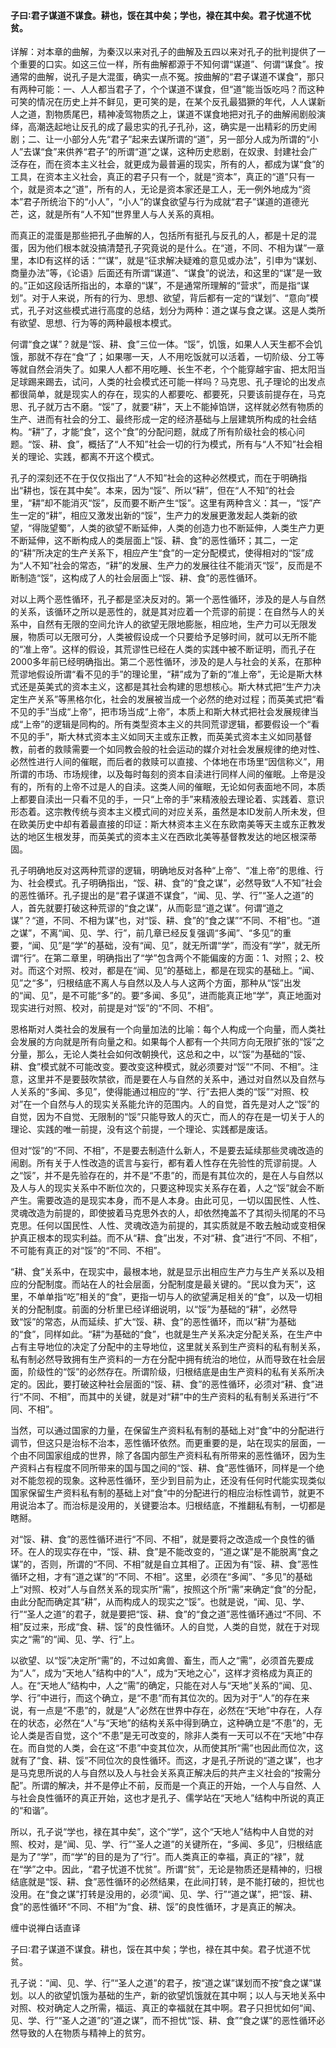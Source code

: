 #### 子曰∶君子谋道不谋食。耕也，馁在其中矣；学也，禄在其中矣。君子忧道不忧贫。

详解：对本章的曲解，为秦汉以来对孔子的曲解及五四以来对孔子的批判提供了一个重要的口实。如这三位一样，所有曲解都源于不知何谓“谋道”、何谓“谋食”。按通常的曲解，说孔子是大混蛋，确实一点不冤。按曲解的“君子谋道不谋食”，那只有两种可能：一、人人都当君子了，个个谋道不谋食，但“道”能当饭吃吗？而这种可笑的情况在历史上并不鲜见，更可笑的是，在某个反孔最猖獗的年代，人人谋新人之道，割物质尾巴，精神凌驾物质之上，谋道不谋食地把对孔子的曲解闹剧般演绎，高潮迭起地让反孔的成了最忠实的孔子孔孙，这，确实是一出精彩的历史闹剧；二、让一小部分人先“君子”起来去谋所谓的“道”，另一部分人成为所谓的“小人”去谋“食”来供养“君子”的所谓“道”之谋，这种历史悲剧，在奴隶、封建社会广泛存在，而在资本主义社会，就更成为最普遍的现实，所有的人，都成为谋“食”的工具，在资本主义社会，真正的君子只有一个，就是“资本”，真正的“道”只有一个，就是资本之“道”，所有的人，无论是资本家还是工人，无一例外地成为“资本”君子所统治下的“小人”，“小人”的谋食欲望与行为成就“君子”谋道的道德光芒，这，就是所有“人不知”世界里人与人关系的真相。

而真正的混蛋是那些把孔子曲解的人，包括所有挺孔与反孔的人，都是十足的混蛋，因为他们根本就没搞清楚孔子究竟说的是什么。在“道，不同、不相为谋”一章里，本ID有这样的话：““谋”，就是“征求解决疑难的意见或办法”，引申为“谋划、商量办法”等，《论语》后面还有所谓“谋道”、“谋食”的说法，和这里的“谋”是一致的。”正如这段话所指出的，本章的“谋”，不是通常所理解的“营求”，而是指“谋划”。对于人来说，所有的行为、思想、欲望，背后都有一定的“谋划”、“意向”模式，孔子对这些模式进行高度的总结，划分为两种：道之谋与食之谋。这是人类所有欲望、思想、行为等的两种最根本模式。

何谓“食之谋”？就是“馁、耕、食”三位一体。“馁”，饥饿，如果人人天生都不会饥饿，那就不存在“食“了；如果哪一天，人不用吃饭就可以活着，一切阶级、分工等等就自然会消失了。如果人人都不用吃睡、长生不老，个个能穿越宇宙、把太阳当足球踢来踢去，试问，人类的社会模式还可能一样吗？马克思、孔子理论的出发点都很简单，就是现实人的存在，现实的人都要吃、都要死，只要该前提存在，马克思、孔子就万古不磨。“馁”了，就要“耕”，天上不能掉馅饼，这样就必然有物质的生产、进而有社会的分工、最终形成一定的经济基础与上层建筑所构成的社会结构。“耕”了，才能“食”，这个“食”的分配问题，就成了所有阶级社会的核心问题。“馁、耕、食”，概括了“人不知”社会一切的行为模式，所有与“人不知”社会相关的理论、实践，都离不开这个模式。

孔子的深刻还不在于仅仅指出了“人不知”社会的这种必然模式，而在于明确指出“耕也，馁在其中矣”。本来，因为“馁”、所以“耕”，但在“人不知”的社会里，“耕”却不能消灭“馁”，反而要不断产生“馁”。这里有两种含义：其一，“馁”产生一定的“耕”，相应又激发出新的“馁”，生产力的发展更激发起人类新的欲望，“得陇望蜀”，人类的欲望不断延伸，人类的创造力也不断延伸，人类生产力更不断延伸，这不断构成人的类层面上“馁、耕、食”的恶性循环；其二，一定的“耕”所决定的生产关系下，相应产生“食”的一定分配模式，使得相对的“馁”成为“人不知”社会的常态，“耕”的发展、生产力的发展往往不能消灭“馁”，反而是不断制造“馁”，这构成了人的社会层面上“馁、耕、食”的恶性循环。

对以上两个恶性循环，孔子都是坚决反对的。第一个恶性循环，涉及的是人与自然的关系，该循环之所以是恶性的，就是其对应着一个荒谬的前提：在自然与人的关系中，自然有无限的空间允许人的欲望无限地膨胀，相应地，生产力可以无限发展，物质可以无限可分，人类被假设成一个只要给予足够时间，就可以无所不能的“准上帝”。这样的假设，其荒谬性已经在人类的实践中被不断证明，而孔子在2000多年前已经明确指出。第二个恶性循环，涉及的是人与社会的关系，在那种荒谬地假设所谓“看不见的手”的理论里，“耕”成为了新的“准上帝”，无论是斯大林式还是英美式的资本主义，这都是其社会构建的思想核心。斯大林式把“生产力决定生产关系”等黑格尔化，社会的发展被当成一个必然的绝对过程；而英美式把“看不见的手”当成“上帝”，把市场当成“上帝”，本质上和斯大林式把社会发展规律当成“上帝”的逻辑是同构的。所有类型资本主义的共同荒谬逻辑，都要假设一个“看不见的手”，斯大林式资本主义如同天主或东正教，而英美式资本主义如同基督教，前者的救赎需要一个如同教会般的社会运动的媒介对社会发展规律的绝对性、必然性进行人间的催眠，而后者的救赎可以直接、个体地在市场里“因信称义”，用所谓的市场、市场规律，以及每时每刻的资本自渎进行同样人间的催眠。上帝是没有的，所有的上帝不过是人的自渎。这类人间的催眠，无论如何表面地不同，本质上都要自渎出一只看不见的手，一只“上帝的手”来精液般去理论着、实践着、意识形态着。这宗教传统与资本主义模式间的对应关系，虽然是本ID发前人所未发，但在欧美历史中却有着最直接的印证：斯大林资本主义在东欧南美等天主或东正教发达的地区生根发芽，而英美式的资本主义在西欧北美等基督教发达的地区根深蒂固。

孔子明确地反对这两种荒谬的逻辑，明确地反对各种“上帝”、“准上帝”的思维、行为、社会模式。孔子明确指出，“馁、耕、食”的“食之谋”，必然导致“人不知”社会的恶性循环。孔子提出的是“君子谋道不谋食”，“闻、见、学、行”“圣人之道”的人，首先就要打破这种荒谬的“食之谋”，从而彰显“道之谋”。何谓“道之谋”？“道，不同、不相为谋”也，对“馁、耕、食”的“食之谋”“不同、不相”也。“道之谋”，不离“闻、见、学、行”，前几章已经反复强调“多闻”、“多见”的重要，“闻、见”是“学”的基础，没有“闻、见”，就无所谓“学”，而没有“学”，就无所谓“行”。在第二章里，明确指出了“学”包含两个不能偏废的方面：1、对照；2、校对。而这个对照、校对，都是在“闻、见”的基础上，都是在现实的基础上。“闻、见”之“多”，归根结底不离人与自然以及人与人这两个方面，那种从“馁”出发的“闻、见”，是不可能“多”的。要“多闻、多见”，进而能真正地“学”，真正地面对现实进行对照、校对，前提是对“馁”的“不同、不相”。

恩格斯对人类社会的发展有一个向量加法的比喻：每个人构成一个向量，而人类社会发展的方向就是所有向量之和。如果每个人都有一个共同方向无限扩张的“馁”之分量，那么，无论人类社会如何改朝换代，这总和之中，以“馁”为基础的“馁、耕、食”模式就不可能改变。要改变这种模式，就必须要对“馁”“不同、不相”。注意，这里并不是要鼓吹禁欲，而是要在人与自然的关系中，通过对自然以及自然与人关系的“多闻、多见”，使得能通过相应的“学、行”去把人类的“馁”“对照、校对”在一个自然与人的现实关系能允许的范围内。人的自觉，首先是对人之“馁”的自觉，因为不自觉、无限制的“馁”只能导致人的灭亡，而人的存在是一切关于人的理论、实践的唯一前提，没有这个前提，一个理论、实践都是废话。

但对“馁”的“不同、不相”，不是要去制造什么新人，不是要去延续那些灵魂改造的闹剧。所有关于人性改造的谎言与妄行，都有着人性存在先验性的荒谬前提。人之“馁”，并不是先验存在的，并不是“不患”的，而是有其位次的，是在人与自然以及人与人的现实关系中不断位次的，只要这种现实关系存在着，人之“馁”就会不断产生。需要改造的是现实本身，而不是人本身。由此可见，一切以国民性、人性、灵魂改造为前提的，即使披着马克思外衣的人，却依然掩盖不了其彻头彻尾的不马克思。任何以国民性、人性、灵魂改造为前提的，其实质就是不敢去触动或变相保护真正根本的现实利益。而不从“耕、食”出发，不对“耕、食”进行“不同、不相”，不可能有真正的对“馁”的“不同、不相”。

“耕、食”关系中，在现实中，最根本地，就是显示出相应生产力与生产关系以及相应的分配制度。而站在人的社会层面，分配制度是最关键的。“民以食为天”，这里，不单单指“吃”相关的“食”，更指一切与人的欲望满足相关的“食”，以及一切相关的分配制度。前面的分析里已经详细说明，以“馁”为基础的“耕”，必然导致“馁”的常态，从而延续、扩大“馁、耕、食”的恶性循环，而以“耕”为基础的“食”，同样如此。“耕”为基础的“食”，也就是生产关系决定分配关系，在生产中占有主导地位的决定了分配中的主导地位，这里就关系到生产资料的私有制关系，私有制必然导致拥有生产资料的一方在分配中拥有统治的地位，从而导致在社会层面，阶级性的“馁”的必然存在。所谓阶级，归根结底是由生产资料的私有关系所决定的。因此，要打破这种社会层面的“馁、耕、食”的恶性循环，必须对“耕、食”进行“不同、不相”，而其中的关键，就是对“耕”中的生产资料的私有制关系进行“不同、不相”。

当然，可以通过国家的力量，在保留生产资料私有制的基础上对“食”中的分配进行调节，但这只是治标不治本，恶性循环依然。而更重要的是，站在现实的层面，一个由不同国家组成的世界，除了各国内部生产资料私有所带来的恶性循环，因为生产资料占有程度不同所带来的国与国之间的“馁、耕、食”恶性循环，同样是一个绝对不能忽视的现象。这种恶性循环，至少到目前为止，还没有任何时代能实现类似国家保留生产资料私有制的基础上对“食”中的分配进行的相应治标性调节，就更不用说治本了。而治标是没用的，关键要治本。归根结底，不推翻私有制，一切都是瞎掰。

对“馁、耕、食”的恶性循环进行“不同、不相”，就是要将之改造成一个良性的循环。在人的现实存在中，“馁、耕、食”是不能改变的，“道之谋”是不能脱离“食之谋”的，否则，所谓的“不同、不相”就是自立其相了。正因为有“馁、耕、食”恶性循环之相，才有“道之谋”的“不同、不相”。这里，必须在“多闻”、“多见”的基础上“对照、校对”人与自然关系的现实所“需”，按照这个所“需”来确定“食”的分配，由此分配而确定其“耕”，从而构成人的现实之“馁”。也就是说，“闻、见、学、行”“圣人之道”的君子，就是要把“馁、耕、食”的“食之道”恶性循环通过“不同、不相”反过来，形成“食、耕、馁”的良性循环。人的自觉，人类的自觉，就在于对现实之“需”的“闻、见、学、行”上。

以欲望、以“馁”决定所“需”的，不过如禽兽、畜生，而人之“需”，必须首先要成为“人”，成为“天地人”结构中的“人”，成为“天地之心”，这样才资格成为真正的人。在“天地人”结构中，人之“需”的确定，只能在对人与“天地”关系的“闻、见、学、行”中进行，而这个确立，是“不患”而有其位次的。因为对于“人”的存在来说，有一点是“不患”的，就是“人”必然在世界中存在，必然在“天地”中存在，人存在的状态，必然在“人”与“天地”的结构关系中得到确立，这种确立是“不患”的，无论人类是否自觉，这个“不患”是无可改变的，除非人类有一天可以不在“天地”中存在。而自觉的人类，会在这“不患”中变其位次，从而使其所“需”也因此而位次，这就有了“食、耕、馁”不同位次的良性循环。而这，才是孔子所说的“道之谋”，也才是马克思所说的人与自然以及人与社会关系真正解决后的共产主义社会的“按需分配”。所谓的解决，并不是停止不前，反而是一个真正的开始，一个人与自然、人与社会良性循环的真正开始，这也才是孔子、儒学站在“天地人”结构中所说的真正的“和谐”。

所以，孔子说“学也，禄在其中矣”，这个“学”，这个“天地人”结构中人自觉的对照、校对，是“闻、见、学、行”“圣人之道”的关键所在，“多闻、多见”，归根结底是为了“学”，而“学”的目的是为了“行”。而人类真正的幸福，真正的“禄”，就在“学”之中。因此，“君子忧道不忧贫”。所谓“贫”，无论是物质还是精神的，归根结底就是“馁、耕、食”恶性循环的必然结果，在此间打转，是不能打破的，担忧也没用。在“食之谋”打转是没用的，必须“闻、见、学、行”“道之谋”，把“馁、耕、食”的恶性循环“不同、不相”为“食、耕、馁”的良性循环，才是真正的解决。

缠中说禅白话直译

子曰∶君子谋道不谋食。耕也，馁在其中矣；学也，禄在其中矣。君子忧道不忧贫。

孔子说：“闻、见、学、行”“圣人之道”的君子，按“道之谋”谋划而不按“食之谋”谋划。以人的欲望饥饿为基础的生产，新的欲望饥饿就在其中啊；以人与天地关系中对照、校对确定人之所需，福运、真正的幸福就在其中啊。君子只担忧如何“闻、见、学、行”“圣人之道”的“道之谋”，而不担忧“馁、耕、食”“食之谋”的恶性循环必然导致的人在物质与精神上的贫穷。
